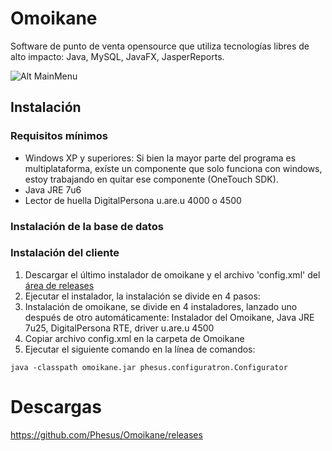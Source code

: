 Omoikane
========

Software de punto de venta opensource que utiliza tecnologías libres de alto impacto: Java, MySQL, JavaFX, JasperReports.

![Alt MainMenu](https://github.com/Phesus/Omoikane/raw/gh-pages/images/SS-MainMenu-2013-06-20.png)

## Instalación
### Requisitos mínimos
- Windows XP y superiores: Si bien la mayor parte del programa es multiplataforma, exíste un componente que solo funciona con windows, estoy trabajando en quitar ese componente (OneTouch SDK).
- Java JRE 7u6
- Lector de huella DigitalPersona u.are.u 4000 o 4500

### Instalación de la base de datos
### Instalación del cliente
1. Descargar el último instalador de omoikane y el archivo 'config.xml' del [área de releases](https://github.com/Phesus/Omoikane/releases)
2. Ejecutar el instalador, la instalación se divide en 4 pasos:
3. Instalación de omoikane, se divide en 4 instaladores, lanzado uno después de otro automáticamente: Instalador del Omoikane, Java JRE 7u25, DigitalPersona RTE, driver u.are.u 4500
4. Copiar archivo config.xml en la carpeta de Omoikane
5. Ejecutar el siguiente comando en la línea de comandos:

```
java -classpath omoikane.jar phesus.configuratron.Configurator
```

Descargas
=========

https://github.com/Phesus/Omoikane/releases
